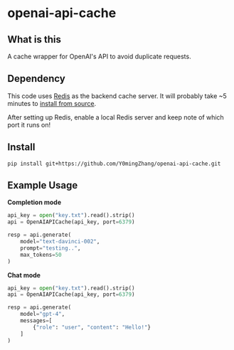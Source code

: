 # openai-api-cache

## What is this

A cache wrapper for OpenAI's API to avoid duplicate requests.

## Dependency

This code uses [Redis](https://redis.io) as the backend cache server.
It will probably take ~5 minutes to [install from source](https://redis.io/docs/getting-started/installation/install-redis-from-source/).

After setting up Redis, enable a local Redis server and keep note of which port
it runs on!

## Install

`pip install git+https://github.com/Y0mingZhang/openai-api-cache.git`

## Example Usage

**Completion mode**
```python
api_key = open("key.txt").read().strip()
api = OpenAIAPICache(api_key, port=6379)

resp = api.generate(
    model="text-davinci-002",
    prompt="testing..",
    max_tokens=50
)

```

**Chat mode**
```python
api_key = open("key.txt").read().strip()
api = OpenAIAPICache(api_key, port=6379)

resp = api.generate(
    model="gpt-4",
    messages=[
        {"role": "user", "content": "Hello!"}
    ]
)

```
